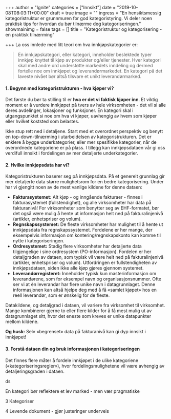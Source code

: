 +++
author = "Ignite"
categories = ["Innsikt"]
date = "2019-10-08T08:03:11+00:00"
draft = true
image = ""
ingress = "En hensiktsmessig kategoristruktur er grunnmuren for god kategoristyring. Vi deler noen praktisk tips for hvordan du bør tilnærme deg kategoriseringen."
showmainimg = false
tags = []
title = "Kategoristruktur og kategorisering - en praktisk tilnærming"

+++
La oss innlede med litt teori om hva innkjøpskategorier er:

> En innkjøpskategori, eller kategori, inneholder beslektede typer innkjøp knyttet til kjøp av produkter og/eller tjenester. Hver kategori skal med andre ord understøtte markedets inndeling og dermed fortelle noe om innkjøpet og leverandørmarkedet. En kategori på det laveste nivået bør altså tilsvare et unikt leverandørmarked.

#### 1. Begynn med kategoristrukturen - hva kjøper vi?

Det første du bør ta stilling til er **hva er det vi faktisk kjøper inn**. Et viktig moment er å vurdere innkjøpet på tvers av hele virksomheten - det vil si alle deres avdelinger, lokasjoner og funksjoner. En kategori skal i utgangspunktet si noe om hva vi kjøper, uavhengig av hvem som kjøper eller hvilket koststed som belastes.

Ikke stup rett ned i detaljene. Start med et overordnet perspektiv og benytt en top-down-tilnærming i utarbeidelsen av kategoristrukturen. Det er enklere å bygge underkategorier, eller mer spesifikke kategorier, når de overordnede kategoriene er på plass. I tillegg kan innkjøpsdataen vår gi oss verdifull innsikt i fordelingen av mer detaljerte underkategorier.

#### 2. Hvilke innkjøpsdata har vi?

Kategoristrukturen baserer seg på innkjøpsdata. På et generelt grunnlag gir mer detaljerte data større mulighetsrom for en bedre kategorisering. Under har vi gjengitt noen av de mest vanlige kildene for denne dataen:

* **Fakturasystemet:** Alt kjøp - og inngående fakturaer - finnes i fakturasystemet (fullstendighet), og alle virksomheter har data på fakturanivå! For virksomheter som benytter seg av EHF-formatet, bør det også være mulig å hente ut informasjon helt ned på fakturalinjenivå (artikler, enhetspriser og volum).
* **Regnskapssystemet:** De fleste virksomheter har mulighet til å hente ut innkjøpsdata fra regnskapssystemet. Fordelene er her mange, der eksempelvis informasjon om kontering/regnskapskonto kan komme til nytte i kategoriseringen.
* **Ordresystemet:** Stadig flere virksomheter har detaljerte data tilgjengelige i sine ordresystem (PO-informasjon). Fordelen er her detaljgraden av dataen, som typisk vil være helt ned på fakturalinjenivå (artikler, enhetspriser og volum). Utfordringen er fullstendigheten av innkjøpsdataen, siden ikke alle kjøp gjøres gjennom systemet.
* **Leverandørregisteret:** Inneholder typisk kun masterinformasjon om leverandørene, som for eksempel navn og organisasjonsnummer. Ofte ser vi at èn leverandør har flere unike navn i datagrunnlaget. Denne informasjonen kan altså hjelpe deg med å få «samlet kjøpet» hos en reell leverandør, som er ønskelig for de fleste.

Datakildene, og detaljgrad i dataen, vil variere fra virksomhet til virksomhet. Mange kombinerer gjerne to eller flere kilder for å få mest mulig ut av datagrunnlaget sitt, hvor det eneste som kreves er unike datapunkter mellom kildene.

**Og husk:** Selv «begrenset» data på fakturanivå kan gi dyp innsikt i innkjøpet!

#### 3. Forstå dataen din og bruk informasjonen i kategoriseringen

Det finnes flere måter å fordele innkjøpet i de ulike kategoriene («kategoriseringsregler»), hvor fordelingsmulighetene vil være avhengig av detaljeringsgraden i dataen.

ds

En kategori bør reflektere et lev marked - men vær pragmatiske

3 Kategoriser

4 Levende dokument - gjør justeringer underveis